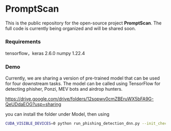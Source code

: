 # PromptScan

This is the public repository for the open-source project **PromptScan**. 
The full code is currently being organized and will be shared soon.

### Requirements
tensorflow，keras    2.6.0
numpy      1.22.4

### Demo
Currently, we are sharing a version of pre-trained model that can be used for four downstream tasks. The model can be called using TensorFlow for detecting phisher, Ponzi, MEV bots and airdrop hunters.

https://drive.google.com/drive/folders/12sopwv0cmZBEruWX5bFA9G-QeUDdaEOG?usp=sharing

you can install the folder under Model, then using

```bash
CUDA_VISIBLE_DEVICES=0 python run_phishing_detection_dnn.py --init_checkpoint=pretrained_demo/model_299534
